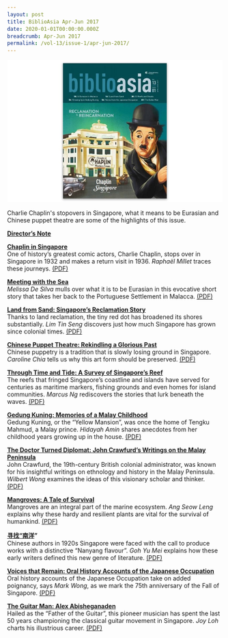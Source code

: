 ```yaml
---
layout: post
title: BiblioAsia Apr-Jun 2017
date: 2020-01-01T00:00:00.000Z
breadcrumb: Apr-Jun 2017
permalink: /vol-13/issue-1/apr-jun-2017/
---
```

<img src="/images/Vol-13-issue-1/vol13_iss1.JPG">  

Charlie Chaplin's stopovers in Singapore, what it means to be Eurasian and Chinese puppet theatre are some of the highlights of this issue.


**[Director’s Note](/vol-13/issue-1/apr-jun-2017/directors-note)**

**[Chaplin in Singapore](/vol-13/issue-1/apr-jun-2017/chaplininsingapore)** <br>
One of history’s greatest comic actors, Charlie Chaplin, stops over in Singapore in 1932 and makes a return visit in 1936. *Raphaël Millet* traces these journeys. [(PDF)](/files/pdf/vol-13/v13-issue1_Chaplin.pdf)

**[Meeting with the Sea](/vol-13/issue-1/apr-jun-2017/meetingwiththesea)** <br>
*Melissa De Silva* mulls over what it is to be Eurasian in this evocative short story that takes her back to the Portuguese Settlement in Malacca. [(PDF)](/files/pdf/vol-13/v13-issue1_Sea.pdf)

**[Land from Sand: Singapore’s Reclamation Story](/vol-13/issue-1/apr-jun-2017/land-from-sand)** <br>
Thanks to land reclamation, the tiny red dot has broadened its shores substantially. *Lim Tin Seng* discovers just how much Singapore has grown since colonial times. [(PDF)](/files/pdf/vol-13/v13-issue1_Land.pdf)

**[Chinese Puppet Theatre: Rekindling a Glorious Past](/vol-13/issue-1/apr-jun-2017/chinesepuppettheatre)** <br>
Chinese puppetry is a tradition that is slowly losing ground in Singapore. *Caroline Chia* tells us why this art form should be preserved. [(PDF)](/files/pdf/vol-13/v13-issue1_Puppet.pdf)

**[Through Time and Tide: A Survey of Singapore’s Reef](/vol-13/issue-1/apr-jun-2017/through-time-and-tide)** <br>
The reefs that fringed Singapore’s coastline and islands have served for centuries as maritime markers, fishing grounds and even homes for island communities. *Marcus Ng* rediscovers the stories that lurk beneath the waves. [(PDF)](/files/pdf/vol-13/v13-issue1_Time.pdf)

**[Gedung Kuning: Memories of a Malay Childhood](/vol-13/issue-1/apr-jun-2017/gedung-kuning)** <br>
Gedung Kuning, or the “Yellow Mansion”, was once the home of Tengku Mahmud, a Malay prince. *Hidayah Amin* shares anecdotes from her childhood years growing up in the house. 
[(PDF)](/files/pdf/vol-13/v13-issue1_Gedung.pdf)

**[The Doctor Turned Diplomat: John Crawfurd’s Writings on the Malay Peninsula](/vol-13/issue-1/apr-jun-2017/doctorturneddiplomat)** <br>
John Crawfurd, the 19th-century British colonial administrator, was known for his insightful writings on ethnology and history in the Malay Peninsula. *Wilbert Wong* examines the ideas of this visionary scholar and thinker. [(PDF)](/files/pdf/vol-13/v13-issue1_Doctor.pdf)

**[Mangroves: A Tale of Survival](/vol-13/issue-1/apr-jun-2017/mangroves)** <br>
Mangroves are an integral part of the marine ecosystem. *Ang Seow Leng* explains why these hardy and resilient plants are vital for the survival of humankind. [(PDF)](/files/pdf/vol-13/v13-issue1_Mangroves.pdf)

**[寻找“南洋](/vol-13/issue-1/apr-jun-2017/nanyang-flavour)”** <br>
Chinese authors in 1920s Singapore were faced with the call to produce works with a distinctive “Nanyang flavour”. *Goh Yu Mei* explains how these early writers defined this new genre of literature. 
[(PDF)](/files/pdf/vol-13/v13-issue1_Chinese.pdf)

**[Voices that Remain: Oral History Accounts of the Japanese Occupation](/vol-13/issue-1/apr-jun-2017/voices-that-remain)** <br>
Oral history accounts of the Japanese Occupation take on added poignancy, says *Mark Wong*, as we mark the 75th anniversary of the Fall of Singapore. [(PDF)](/files/pdf/vol-13/v13-issue1_Voices.pdf)

**[The Guitar Man: Alex Abisheganaden](/vol-13/issue-1/apr-jun-2017/guitar-man)** <br>
Hailed as the “Father of the Guitar”, this pioneer musician has spent the last 50 years championing the classical guitar movement in Singapore. *Joy Loh* charts his illustrious career. [(PDF)](/files/pdf/vol-13/v13-issue1_Guitar.pdf)